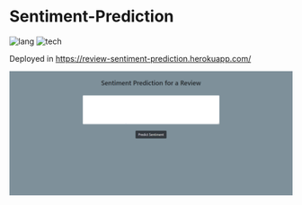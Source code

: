 # Sentiment-Prediction

![lang](https://img.shields.io/badge/Python-3.6-green)
![tech](https://img.shields.io/badge/Tech-NLTK%2C%20Naive%20Bayes%2C%20Flask-blue)

Deployed in https://review-sentiment-prediction.herokuapp.com/

![PNG](readme-resources/website.PNG)
